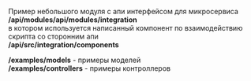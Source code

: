 Пример небольшого модуля с апи интерфейсом для микросервиса<br>
<b>/api/modules/api/modules/integration</b><br>
в котором используется написанный компонент по взаимодействию скрипта со сторонним апи<br>
<b>/api/src/integration/components</b><br>


<b>/examples/models</b> - примеры моделей<br>
<b>/examples/controllers</b> - примеры контроллеров<br>
